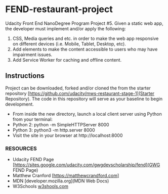 # FEND-restaurant-project
Udacity Front End NanoDegree Program Project #5.
Given a static web app, the developer must implement and/or apply the following:
  1.  CSS, Media queries and etc. in order to make the web app responsive on different devices (i.e. Mobile, Tablet,       Desktop, etc).
  2.  Add elements to make the content accessible to users who may have impairment issues.
  3.  Add Service Worker for caching and offline content.

## Instructions

Project can be downloaded, forked and/or cloned the from the starter repository [https://github.com/udacity/mws-restaurant-stage-1](Starter Repository). The code in this repository will serve as your baseline to begin development.
- From inside the new directory, launch a local client server using Python from your terminal:
- Python 2: python -m SimpleHTTPServer 8000
- Python 3: python3 -m http.server 8000
- Visit the site in your browser at http://localhost:8000

### RESOURCES
- Udacity FEND Page [https://sites.google.com/udacity.com/gwgdevscholarship/fend](GWG FEND Page)
- Matthew Cranford
[https://matthewcrandford.com]
- MDN
[developer.mozilla.org](MDN Web Docs)
- W3Schools
[w3shools.com](W3Schools)
